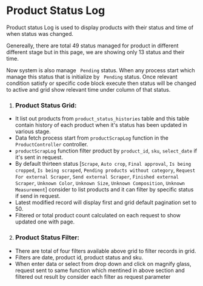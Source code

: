 # Product Status Log
Product status Log is used to display products with their status and time of when status was changed. 

Genereally, there are total 49 status managed for product in different different stage but in this page, we are showing only 13 status and their time. 

Now system is also manage ` Pending` status. When any process start which manage this status that is initialize by ` Pending` status. Once relevant condition satisfy or specific code block execute then status will be changed to active and grid show relevant time under column of that status.
1. ### Product Status Grid:
- It list out products from `product_status_histories` table and this table contain history of each product when it's status has been updated in various stage.
- Data fetch process start from `productScrapLog` function in the `ProductController` controller.
- `productScrapLog` function filter product by `product_id`, `sku`, `select_date` if it's sent in request.
- By default thirteen status [`Scrape`, `Auto crop`, `Final approval`, `Is being cropped`, `Is being scraped`, `Pending products without category`, `Request For external Scraper`, `Send external Scraper`, `Finished external Scraper`, `Unknown Color`, `Unknown Size`, `Unknown Composition`, `Unknown Measurement`] consider to list products and it can filter by specific status if send in request.
- Latest modified record will display first and grid default pagination set to 50.
- Filtered or total product count calculated on each request to show updated one with page.
2.  ### Product Status Filter:
- There are total of four filters available above grid to filter records in grid.
- Filters are date, product id, product status and sku.
- When enter data or select from drop down and click on magnify glass, request sent to same function which mentined in above section and filtered out result by consider each filter as request parameter
     


